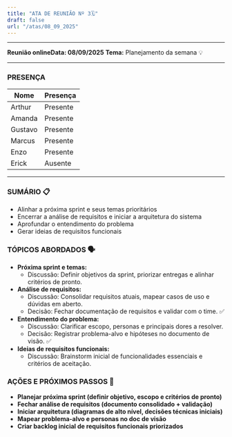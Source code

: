 ```yaml
---
title: "ATA DE REUNIÃO Nº 3🗓️"
draft: false
url: "/atas/08_09_2025"
---
```


---

**Reunião onlineData: 08/09/2025**
**Tema:**  Planejamento da semana 💡

---

### **PRESENÇA**

| Nome | Presença |
| --- | --- |
| Arthur | Presente |
| Amanda | Presente |
| Gustavo | Presente |
| Marcus | Presente |
| Enzo | Presente |
| Erick | Ausente |

---

### **SUMÁRIO** 📋

- Alinhar a próxima sprint e seus temas prioritários
- Encerrar a análise de requisitos e iniciar a arquitetura do sistema
- Aprofundar o entendimento do problema
- Gerar ideias de requisitos funcionais

### **TÓPICOS ABORDADOS** 🗣️

- **Próxima sprint e temas:**
    - Discussão: Definir objetivos da sprint, priorizar entregas e alinhar critérios de pronto.
- **Análise de requisitos:**
    - Discussão: Consolidar requisitos atuais, mapear casos de uso e dúvidas em aberto.
    - Decisão: Fechar documentação de requisitos e validar com o time. ✅
- **Entendimento do problema:**
    - Discussão: Clarificar escopo, personas e principais dores a resolver.
    - Decisão: Registrar problema-alvo e hipóteses no documento de visão. ✅
- **Ideias de requisitos funcionais:**
    - Discussão: Brainstorm inicial de funcionalidades essenciais e critérios de aceitação.

### **AÇÕES E PRÓXIMOS PASSOS** 🚀

- **Planejar próxima sprint (definir objetivo, escopo e critérios de pronto)**
- **Fechar análise de requisitos (documento consolidado + validação)**
- **Iniciar arquitetura (diagramas de alto nível, decisões técnicas iniciais)**
- **Mapear problema-alvo e personas no doc de visão**
- **Criar backlog inicial de requisitos funcionais priorizados**